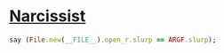[1]: http://rosettacode.org/wiki/Narcissist

# [Narcissist][1]

```ruby
say (File.new(__FILE__).open_r.slurp == ARGF.slurp);
```